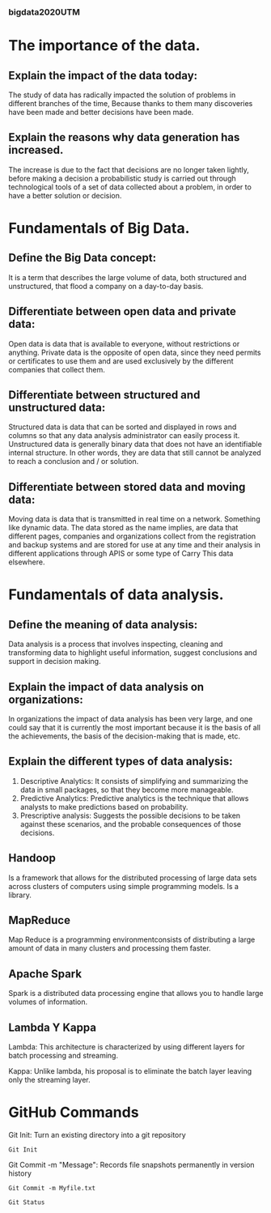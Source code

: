 ### bigdata2020UTM
# The importance of the data.

## Explain the impact of the data today:
The study of data has radically impacted the solution of problems in different branches of the time, Because thanks 
to them many discoveries have been made and better decisions have been made.

## Explain the reasons why data generation has increased.
The increase is due to the fact that decisions are no longer taken lightly, before making a decision a 
probabilistic study is carried out through technological tools of a set of data collected about a problem, in 
order to have a better solution or decision.

# Fundamentals of Big Data. 

## Define the Big Data concept:
It is a term that describes the large volume of data, both structured and unstructured, that flood a 
company on a day-to-day basis.

## Differentiate between open data and private data:
Open data is data that is available to everyone, without restrictions or anything.
Private data is the opposite of open data, since they need permits or certificates to use
them and are used exclusively by the different companies that collect them.

## Differentiate between structured and unstructured data:
Structured data is data that can be sorted and displayed in rows and columns so that any data analysis
administrator can easily process it.
Unstructured data is generally binary data that does not have an identifiable internal structure. In other words, they are data that still cannot be analyzed to reach a conclusion and / or solution.

## Differentiate between stored data and moving data:
Moving data is data that is transmitted in real time on a network. Something like dynamic data.
The data stored as the name implies, are data that different pages, companies and organizations collect from the 
registration and backup systems and are stored for use at any time and their analysis in different applications 
through APIS or some type of Carry This data elsewhere.

# Fundamentals of data analysis.

## Define the meaning of data analysis:
Data analysis is a process that involves inspecting, cleaning and transforming data to highlight useful
information, suggest conclusions and support in decision making.

## Explain the impact of data analysis on organizations:
In organizations the impact of data analysis has been very large, and one could say that it is 
currently the most important because it is the basis of all the achievements, the basis of the decision-making 
that is made, etc.

## Explain the different types of data analysis:
1. Descriptive Analytics:
It consists of simplifying and summarizing the data in small packages, so that they become more manageable.
2. Predictive Analytics:
Predictive analytics is the technique that allows analysts to make predictions based on probability.
3. Prescriptive analysis:
Suggests the possible decisions to be taken against these scenarios, and the probable consequences of those decisions.

## Handoop 
Is a framework that allows for the distributed processing of large data sets across clusters of computers using simple programming models. Is a library.

## MapReduce
Map Reduce is a programming environmentconsists of distributing a large amount of data in many clusters and processing them faster.

## Apache Spark
Spark is a distributed data processing engine that allows you to handle large volumes of information.

## Lambda Y Kappa

Lambda: This architecture is characterized by using different layers for batch processing and streaming.

Kappa: Unlike lambda, his proposal is to eliminate the batch layer leaving only the streaming layer.

# GitHub Commands

Git Init: Turn an existing directory into a git repository
```github
Git Init  
```
Git Commit -m "Message": Records file snapshots permanently in version history
```github
Git Commit -m Myfile.txt
```

```github
Git Status
```




